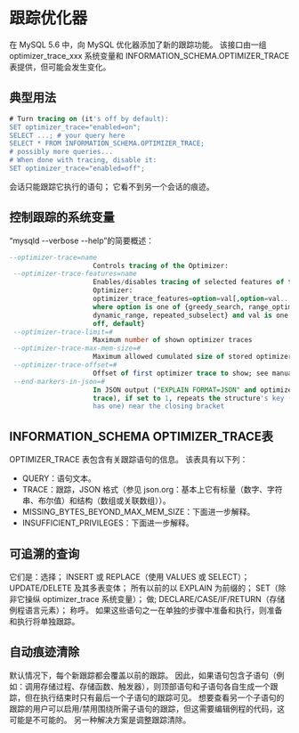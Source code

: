 # 跟踪优化器

在 MySQL 5.6 中，向 MySQL 优化器添加了新的跟踪功能。 该接口由一组 optimizer_trace_xxx 系统变量和 INFORMATION_SCHEMA.OPTIMIZER_TRACE 表提供，但可能会发生变化。

## 典型用法

```sql
# Turn tracing on (it's off by default):
SET optimizer_trace="enabled=on";
SELECT ...; # your query here
SELECT * FROM INFORMATION_SCHEMA.OPTIMIZER_TRACE;
# possibly more queries...
# When done with tracing, disable it:
SET optimizer_trace="enabled=off";
```

会话只能跟踪它执行的语句； 它看不到另一个会话的痕迹。

## 控制跟踪的系统变量

“mysqld --verbose --help”的简要概述：

```sql
--optimizer-trace=name 
                     Controls tracing of the Optimizer:
 --optimizer-trace-features=name 
                     Enables/disables tracing of selected features of the
                     Optimizer:
                     optimizer_trace_features=option=val[,option=val...],
                     where option is one of {greedy_search, range_optimizer,
                     dynamic_range, repeated_subselect} and val is one of {on,
                     off, default}
 --optimizer-trace-limit=# 
                     Maximum number of shown optimizer traces
 --optimizer-trace-max-mem-size=# 
                     Maximum allowed cumulated size of stored optimizer traces
 --optimizer-trace-offset=# 
                     Offset of first optimizer trace to show; see manual
 --end-markers-in-json=#
                     In JSON output ("EXPLAIN FORMAT=JSON" and optimizer
                     trace), if set to 1, repeats the structure's key (if it
                     has one) near the closing bracket
```

## INFORMATION_SCHEMA OPTIMIZER_TRACE表

OPTIMIZER_TRACE 表包含有关跟踪语句的信息。 该表具有以下列：

- QUERY：语句文本。
- TRACE：跟踪，JSON 格式（参见 json.org：基本上它有标量（数字、字符串、布尔值）和结构（数组或关联数组））。
- MISSING_BYTES_BEYOND_MAX_MEM_SIZE：下面进一步解释。
- INSUFFICIENT_PRIVILEGES：下面进一步解释。

## 可追溯的查询

它们是：选择； INSERT 或 REPLACE（使用 VALUES 或 SELECT）； UPDATE/DELETE 及其多表变体； 所有以前的以 EXPLAIN 为前缀的； SET（除非它操纵 optimizer_trace 系统变量）； 做; DECLARE/CASE/IF/RETURN（存储例程语言元素）； 称呼。 如果这些语句之一在单独的步骤中准备和执行，则准备和执行将单独跟踪。

## 自动痕迹清除

默认情况下，每个新跟踪都会覆盖以前的跟踪。 因此，如果语句包含子语句（例如：调用存储过程、存储函数、触发器），则顶部语句和子语句各自生成一个跟踪，但在执行结束时只有最后一个子语句的跟踪可见。 想要查看另一个子语句的跟踪的用户可以启用/禁用围绕所需子语句的跟踪，但这需要编辑例程的代码，这可能是不可能的。 另一种解决方案是调整跟踪清除。

